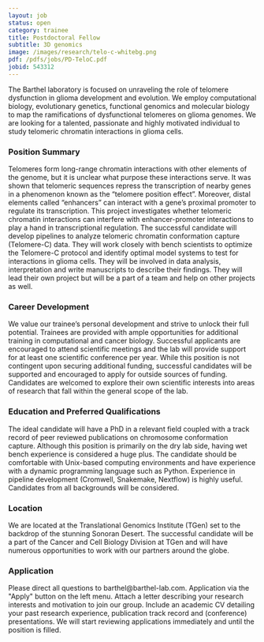```yaml
---
layout: job
status: open
category: trainee
title: Postdoctoral Fellow
subtitle: 3D genomics
image: /images/research/telo-c-whitebg.png
pdf: /pdfs/jobs/PD-TeloC.pdf
jobid: 543312
---
```


The Barthel laboratory is focused on unraveling the role of telomere dysfunction in glioma development and evolution. We employ computational biology, evolutionary genetics, functional genomics and molecular biology to map the ramifications of dysfunctional telomeres on glioma genomes. We are looking for a talented, passionate and highly motivated individual to study telomeric chromatin interactions in glioma cells.

### Position Summary
Telomeres form long-range chromatin interactions with other elements of the genome, but it is unclear what purpose these interactions serve. It was shown that telomeric sequences repress the transcription of nearby genes in a phenomenon known as the “telomere position effect”. Moreover, distal elements called “enhancers” can interact with a gene’s proximal promoter to regulate its transcription. This project investigates whether telomeric chromatin interactions can interfere with enhancer-promoter interactions to play a hand in transcriptional regulation. The successful candidate will develop pipelines to analyze telomeric chromatin conformation capture (Telomere-C) data. They will work closely with bench scientists to optimize the Telomere-C protocol and identify optimal model systems to test for interactions in glioma cells. They will be involved in data analysis, interpretation and write manuscripts to describe their findings. They will lead their own project but will be a part of a team and help on other projects as well.

### Career Development
We value our trainee’s personal development and strive to unlock their full potential. Trainees are provided with ample opportunities for additional training in computational and cancer biology. Successful applicants are encouraged to attend scientific meetings and the lab will provide support for at least one scientific conference per year. While this position is not contingent upon securing additional funding, successful candidates will be supported and encouraged to apply for outside sources of funding. Candidates are welcomed to explore their own scientific interests into areas of research that fall within the general scope of the lab. 

### Education and Preferred Qualifications
The ideal candidate will have a PhD in a relevant field coupled with a track record of peer reviewed publications on chromosome conformation capture. Although this position is primarily on the dry lab side, having wet bench experience is considered a huge plus. The candidate should be comfortable with Unix-based computing environments and have experience with a dynamic programming language such as Python. Experience in pipeline development (Cromwell, Snakemake, Nextflow) is highly useful. Candidates from all backgrounds will be considered.

### Location
We are located at the Translational Genomics Institute (TGen) set to the backdrop of the stunning Sonoran Desert. The successful candidate will be a part of the Cancer and Cell Biology Division at TGen and will have numerous opportunities to work with our partners around the globe.

### Application
Please direct all questions to barthel<span style="display:none">obfuscate</span>@barthel-lab.com. Application via the "Apply" button on the left menu. Attach a letter describing your research interests and motivation to join our group. Include an academic CV detailing your past research experience, publication track record and (conference) presentations. We will start reviewing applications immediately and until the position is filled. 
